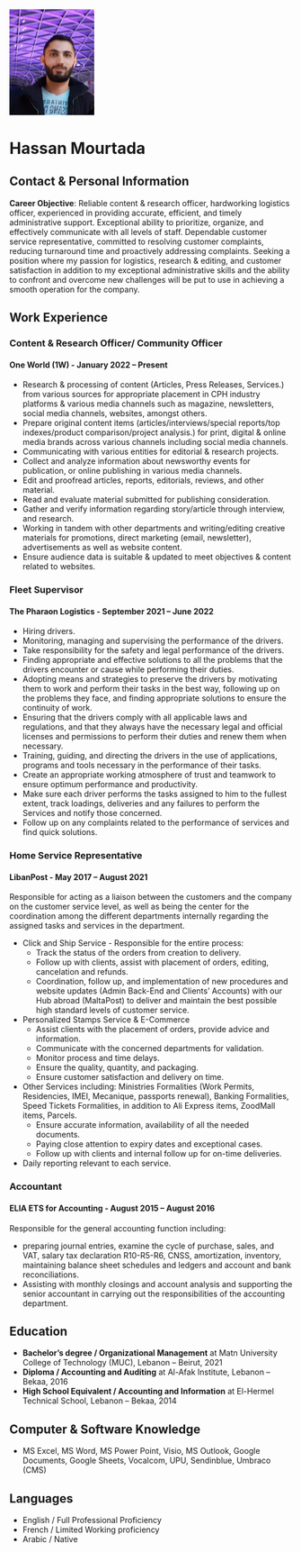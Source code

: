 <img src="profile.jpg" alt="Hassan Mourtada" width="30%">

# Hassan Mourtada

## Contact & Personal Information

**Career Objective**: Reliable content & research officer, hardworking logistics officer, experienced in providing accurate, efficient, and timely administrative support. Exceptional ability to prioritize, organize, and effectively communicate with all levels of staff. Dependable customer service representative, committed to resolving customer complaints, reducing turnaround time and proactively addressing complaints. Seeking a position where my passion for logistics, research & editing, and customer satisfaction in addition to my exceptional administrative skills and the ability to confront and overcome new challenges will be put to use in achieving a smooth operation for the company.

## Work Experience

### Content & Research Officer/ Community Officer
#### One World (1W) - January 2022 – Present

- Research & processing of content (Articles, Press Releases, Services.) from various sources for appropriate placement in CPH industry platforms & various media channels such as magazine, newsletters, social media channels, websites, amongst others.
- Prepare original content items (articles/interviews/special reports/top indexes/product comparison/project analysis.) for print, digital & online media brands across various channels including social media channels.
- Communicating with various entities for editorial & research projects.
- Collect and analyze information about newsworthy events for publication, or online publishing in various media channels.
- Edit and proofread articles, reports, editorials, reviews, and other material.
- Read and evaluate material submitted for publishing consideration.
- Gather and verify information regarding story/article through interview, and research.
- Working in tandem with other departments and writing/editing creative materials for promotions, direct marketing (email, newsletter), advertisements as well as website content.
- Ensure audience data is suitable & updated to meet objectives & content related to websites.

### Fleet Supervisor
#### The Pharaon Logistics - September 2021 – June 2022

- Hiring drivers.
- Monitoring, managing and supervising the performance of the drivers.
- Take responsibility for the safety and legal performance of the drivers.
- Finding appropriate and effective solutions to all the problems that the drivers encounter or cause while performing their duties.
- Adopting means and strategies to preserve the drivers by motivating them to work and perform their tasks in the best way, following up on the problems they face, and finding appropriate solutions to ensure the continuity of work.
- Ensuring that the drivers comply with all applicable laws and regulations, and that they always have the necessary legal and official licenses and permissions to perform their duties and renew them when necessary.
- Training, guiding, and directing the drivers in the use of applications, programs and tools necessary in the performance of their tasks.
- Create an appropriate working atmosphere of trust and teamwork to ensure optimum performance and productivity.
- Make sure each driver performs the tasks assigned to him to the fullest extent, track loadings, deliveries and any failures to perform the Services and notify those concerned.
- Follow up on any complaints related to the performance of services and find quick solutions.

### Home Service Representative
#### LibanPost - May 2017 – August 2021

Responsible for acting as a liaison between the customers and the company on the customer service level, as well as being the center for the coordination among the different departments internally regarding the assigned tasks and services in the department.

- Click and Ship Service - Responsible for the entire process:
  - Track the status of the orders from creation to delivery.
  - Follow up with clients, assist with placement of orders, editing, cancelation and refunds.
  - Coordination, follow up, and implementation of new procedures and website updates (Admin Back-End and Clients’ Accounts) with our Hub abroad (MaltaPost) to deliver and maintain the best possible high standard levels of customer service.
- Personalized Stamps Service & E-Commerce
  - Assist clients with the placement of orders, provide advice and information.
  - Communicate with the concerned departments for validation.
  - Monitor process and time delays.
  - Ensure the quality, quantity, and packaging.
  - Ensure customer satisfaction and delivery on time.
- Other Services including: Ministries Formalities (Work Permits, Residencies, IMEI, Mecanique, passports renewal), Banking Formalities, Speed Tickets Formalities, in addition to Ali Express items, ZoodMall items, Parcels.
  - Ensure accurate information, availability of all the needed documents.
  - Paying close attention to expiry dates and exceptional cases.
  - Follow up with clients and internal follow up for on-time deliveries.
- Daily reporting relevant to each service.

### Accountant
#### ELIA ETS for Accounting - August 2015 – August 2016

Responsible for the general accounting function including:
- preparing journal entries, examine the cycle of purchase, sales, and VAT, salary tax declaration R10-R5-R6, CNSS, amortization, inventory, maintaining balance sheet schedules and ledgers and account and bank reconciliations.
- Assisting with monthly closings and account analysis and supporting the senior accountant in carrying out the responsibilities of the accounting department.

## Education

- **Bachelor’s degree / Organizational Management** at Matn University College of Technology (MUC), Lebanon – Beirut, 2021
- **Diploma / Accounting and Auditing** at Al-Afak Institute, Lebanon – Bekaa, 2016
- **High School Equivalent / Accounting and Information** at El-Hermel Technical School, Lebanon – Bekaa, 2014

## Computer & Software Knowledge

- MS Excel, MS Word, MS Power Point, Visio, MS Outlook, Google Documents, Google Sheets, Vocalcom, UPU, Sendinblue, Umbraco (CMS)

## Languages

- English / Full Professional Proficiency
- French / Limited Working proficiency
- Arabic / Native

